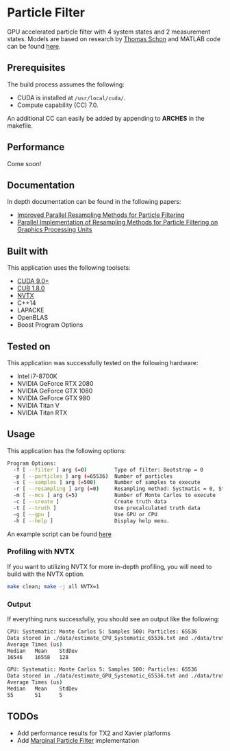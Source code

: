 # Particle Filter
GPU accelerated particle filter with 4 system states and 2 measurement states. Models are based on research by [Thomas Schon](http://user.it.uu.se/~thosc112/index.html) and MATLAB code can be found [here](http://user.it.uu.se/~thosc112/research/rao-blackwellized-particle.html).

## Prerequisites
The build process assumes the following:
- CUDA is installed at ```/usr/local/cuda/```.
- Compute capability (CC) 7.0.

An additional CC can easily be added by appending to **ARCHES** in the makefile.

## Performance
Come soon!

## Documentation
In depth documentation can be found in the following papers:
- [Improved Parallel Resampling Methods for Particle Filtering](https://github.com/mnicely/particle_filter/blob/master/docs/Improved_Parallel_Resampling_IEEE_Nicely_041919.pdf)
- [Parallel Implementation of Resampling Methods for Particle Filtering on Graphics Processing Units](https://github.com/mnicely/particle_filter/blob/master/docs/Dissertation_Nicely_111319.pdf)
<!-- - [Marginalized Particle Filters for Mixed
Linear/Nonlinear State-space Models](http://user.it.uu.se/~thosc112/pubpdf/schongn2005.pdf) -->

## Built with
This application uses the following toolsets:
- [CUDA 9.0+](https://developer.nvidia.com/cuda-downloads)
- [CUB 1.8.0](https://nvlabs.github.io/cub/)
- [NVTX](https://devblogs.nvidia.com/cuda-pro-tip-generate-custom-application-profile-timelines-nvtx/)
- C++14
- LAPACKE
- OpenBLAS
- Boost Program Options

## Tested on
This application was successfully tested on the following hardware:
- Intel i7-8700K
- NVIDIA GeForce RTX 2080
- NVIDIA GeForce GTX 1080
- NVIDIA GeForce GTX 980
- NVIDIA Titan V
- NVIDIA Titan RTX

## Usage
This application has the following options:
```bash
Program Options:
  -f [ --filter ] arg (=0)         Type of filter: Bootstrap = 0
  -p [ --particles ] arg (=65536)  Number of particles
  -s [ --samples ] arg (=500)      Number of samples to execute
  -r [ --resampling ] arg (=0)     Resampling method: Systmatic = 0, Stratified = 1, Metropolis = 2
  -m [ --mcs ] arg (=5)            Number of Monte Carlos to execute
  -c [ --create ]                  Create truth data
  -t [ --truth ]                   Use precalculated truth data
  -g [ --gpu ]                     Use GPU or CPU
  -h [ --help ]                    Display help menu.

```

An example script can be found [here](https://github.com/mnicely/particle_filter/blob/master/scripts/example_script.sh)


### Profiling with NVTX
If you want to utilizing NVTX for more in-depth profiling, you will need to build with the NVTX option.
```bash
make clean; make -j all NVTX=1
```

### Output
If everything runs successfully, you should see an output like the following:
```bash
CPU: Systematic: Monte Carlos 5: Samples 500: Particles: 65536
Data stored in ./data/estimate_CPU_Systematic_65536.txt and ./data/truth_CPU_Systematic_65536.txt
Average Times (us)
Median   Mean    StdDev  
16546    16558   128     

GPU: Systematic: Monte Carlos 5: Samples 500: Particles: 65536
Data stored in ./data/estimate_GPU_Systematic_65536.txt and ./data/truth_GPU_Systematic_65536.txt
Average Times (us)
Median   Mean    StdDev  
55       51      5
```

## TODOs
- Add performance results for TX2 and Xavier platforms
- Add [Marginal Particle Filter](http://user.it.uu.se/~thosc112/pubpdf/schongn2005.pdf) implementation
